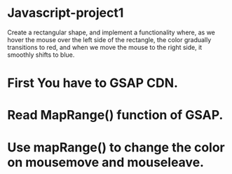 # Javascript-project1
Create a rectangular shape, and implement a functionality where, as we hover the mouse over the left side of the rectangle, the color gradually transitions to red, and when we move the mouse to the right side, it smoothly shifts to blue.

 # First You have to GSAP CDN.
 # Read MapRange() function of GSAP.
 # Use mapRange() to change the color on mousemove and mouseleave.
